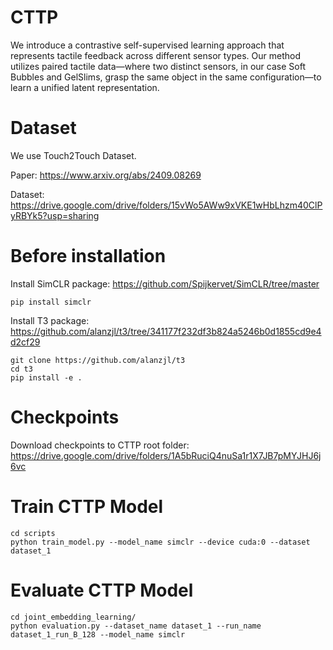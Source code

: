# CTTP
We introduce a contrastive self-supervised learning approach that represents tactile feedback across different sensor types. Our method utilizes paired tactile data—where two distinct sensors, in our case Soft Bubbles and GelSlims, grasp the same object in the same configuration—to learn a unified latent representation.

# Dataset
We use Touch2Touch Dataset.

Paper: https://www.arxiv.org/abs/2409.08269

Dataset: https://drive.google.com/drive/folders/15vWo5AWw9xVKE1wHbLhzm40ClPyRBYk5?usp=sharing

# Before installation
Install SimCLR package: https://github.com/Spijkervet/SimCLR/tree/master
```
pip install simclr
```

Install T3 package: https://github.com/alanzjl/t3/tree/341177f232df3b824a5246b0d1855cd9e4d2cf29
```
git clone https://github.com/alanzjl/t3
cd t3
pip install -e .
```

# Checkpoints
Download checkpoints to CTTP root folder: https://drive.google.com/drive/folders/1A5bRuciQ4nuSa1r1X7JB7pMYJHJ6j6vc

# Train CTTP Model
```
cd scripts
python train_model.py --model_name simclr --device cuda:0 --dataset dataset_1
```

# Evaluate CTTP Model
```
cd joint_embedding_learning/
python evaluation.py --dataset_name dataset_1 --run_name dataset_1_run_B_128 --model_name simclr
```
